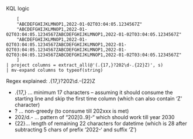 KQL logic

```datatable(s:string)
    [
    "ABCDEFGHIJKLMNOP1,2022-01-02T03:04:05.1234567Z"
    "ABCDEFGHIJKLMNOP1,2022-01-02T03:04:05.1234567ZABCDEFGHIJKLMNOP1,2022-01-02T03:04:05.1234567Z"
    "ABCDEFGHIJKLMNOP1,2022-01-02T03:04:05.1234567ZABCDEFGHIJKLMNOP1,2022-01-02T03:04:05.1234567ZABCDEFGHIJKLMNOP1,2022-01-02T03:04:05.1234567ZABCDEFGHIJKLMNOP1,2022-01-02T03:04:05.1234567Z"
    ]
| project columns = extract_all(@'(.{17,}?202\d-.{22}Z)', s)
| mv-expand columns to typeof(string)
```

Regex explained:
.{17,}?202\d.-{22}Z

*	.{17,} ... minimum 17 characters – assuming it should consume the starting line and skip the first time column (which can also contain ‘Z’ character)
*	? ... non-greedy (to consume till 202xxx is met)
*	202/d.- ... pattern of “202[0..9]-“ which should work till year 2030
*	{22}... length of remaining 22 characters for datetime (which is 28 after subtracting 5 chars of prefix ‘2022-‘ and suffix ‘Z’)
